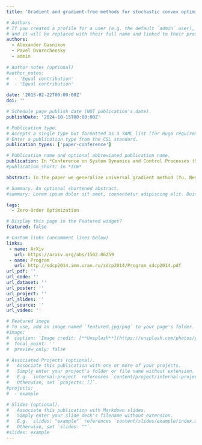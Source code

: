 ```yaml
---
title: 'Gradient and gradient-free methods for stochastic convex optimization with inexact oracle'

# Authors
# If you created a profile for a user (e.g. the default `admin` user), write the username (folder name) here
# and it will be replaced with their full name and linked to their profile.
authors:
  - Alexander Gasnikov
  - Pavel Dvurechensky
  - admin
  
# Author notes (optional)
#author_notes:
#  - 'Equal contribution'
#  - 'Equal contribution'

date: '2015-02-22T00:00:00Z'
doi: ''

# Schedule page publish date (NOT publication's date).
publishDate: '2024-10-15T00:00:00Z'

# Publication type.
# Accepts a single type but formatted as a YAML list (for Hugo requirements).
# Enter a publication type from the CSL standard.
publication_types: ['paper-conference']

# Publication name and optional abbreviated publication name.
publication: In *Conference on System Dynamics and Control Processes (SDCP2014)*
#publication_short: In *ICW*

abstract: In the paper we generalize universal gradient method (Yu. Nesterov) to strongly convex case and to Intermediate gradient method (Devolder-Glineur-Nesterov). We also consider possible generalizations to stochastic and online context. We show how these results can be generalized to gradient-free method and method of random direction search. But the main ingridient of this paper is assumption about the oracle. We considered the oracle to be inexact.

# Summary. An optional shortened abstract.
#summary: Lorem ipsum dolor sit amet, consectetur adipiscing elit. Duis posuere tellus ac convallis placerat. Proin tincidunt magna sed ex sollicitudin condimentum.

tags:
  - Zero-Order Optimization

# Display this page in the Featured widget?
featured: false

# Custom links (uncomment lines below)
links:
 - name: ArXiv
   url: https://arxiv.org/abs/1502.06259
 - name: Program
   url: http://sdcp2014.imm.uran.ru/sdcp2014/Program_sdcp2014.pdf
url_pdf: ''
url_code: ''
url_dataset: ''
url_poster: ''
url_project: ''
url_slides: ''
url_source: ''
url_video: ''

# Featured image
# To use, add an image named `featured.jpg/png` to your page's folder.
#image:
#  caption: 'Image credit: [**Unsplash**](https://unsplash.com/photos/pLCdAaMFLTE)'
#  focal_point: ''
#  preview_only: false

# Associated Projects (optional).
#   Associate this publication with one or more of your projects.
#   Simply enter your project's folder or file name without extension.
#   E.g. `internal-project` references `content/project/internal-project/index.md`.
#   Otherwise, set `projects: []`.
#projects:
#  - example

# Slides (optional).
#   Associate this publication with Markdown slides.
#   Simply enter your slide deck's filename without extension.
#   E.g. `slides: "example"` references `content/slides/example/index.md`.
#   Otherwise, set `slides: ""`.
#slides: example
---
```

